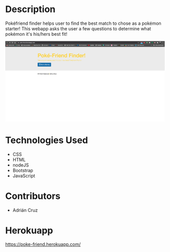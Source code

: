 # Description

Pokéfriend finder helps user to find the best match to chose as a pokémon starter! This webapp asks the user a few questions to determine what pokémon it's his/hers best fit!

<img src= "Screen%20Shot%202020-06-28%20at%2013.58.59.png">

# Technologies Used
- CSS
- HTML
- nodeJS
- Bootstrap
- JavaScript

# Contributors
- Adrián Cruz

# Herokuapp
https://poke-friend.herokuapp.com/
